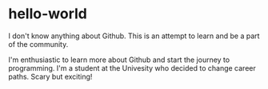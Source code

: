 # hello-world
I don't know anything about Github. This is an attempt to learn and be a part of the community.

I'm enthusiastic to learn more about Github and start the journey to programming. 
I'm a student at the Univesity who decided to change career paths. Scary but exciting!
